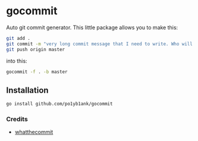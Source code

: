 # gocommit
Auto git commit generator.
This little package allows you to make this:
```bash
git add .
git commit -m "very long commit message that I need to write. Who will ever read this???"
git push origin master
```
into this:
```bash
gocommit -f . -b master
```
## Installation
```bash
go install github.com/po1yb1ank/gocommit
```
### Credits
- [whatthecommit](http://whatthecommit.com/)
